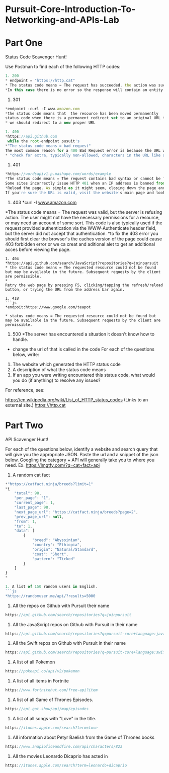 # Pursuit-Core-Introduction-To-Networking-and-APIs-Lab

# Part One

Status Code Scavenger Hunt!

Use Postman to find each of the following HTTP codes:

``` js
1. 200
* endpoint = "https://http.cat"
* The status code means = The request has succeeded. the action was successfully received, understood, and accepted.
*In this case there is no error so the response will contain an entity describing or containing the result of thr action.
```
1. 301
```js
*endpoint :curl -I www.amazon.com
*the status code means that  the resource has been moved permanently
status code when there is a permanent redirect set to an original URL to forward the user agent to another URL. As the user can’t see the original URL, search engines will only index the redirected URL
* we should redirect to a new proper URL

1. 400
*https://api.github.com
 while the root-endpoint pusuit's
*"The status code means = bad request"
The most common reason for a 400 Bad Request error is because the URL was typed wrong or the link that was clicked on points to a malformed URL with a specific kind of mistake in it, like a syntax problem."
* "check for extra, typically non-allowed, characters in the URL like a percentage character. While there are perfectly valid uses for something like a % character, you won't often find one in a standard URL."
```
1. 401
```js
*https://wordsapiv1.p.mashape.com/words/example
*The status code means = The request contains bad syntax or cannot be fulfilled. semantically means unauthorised, the user does not have valid authentication credentials for the target resource.
Some sites incorrectly issue HTTP 401 when an IP address is banned from the website. 
*Reload the page. As simple as it might seem, closing down the page and reopening it might be enough to fix the 401 error, but only if it's caused by a misloaded page.
If you're sure the URL is valid, visit the website's main page and look for a link that says Login or Secure Access. Enter your credentials here and then try the page again.
```
1. 403
*curl -I www.amazon.com

*The status code means =
The request was valid, but the server is refusing action. The user might not have the necessary permissions for a resource, or may need an account of some sort. This code is also typically used if the request provided authentication via the WWW-Authenticate header field, but the server did not accept that authentication.
*to fix the 403 error you should first clear the browser's the caches version of the page  could cause 403 forbidden error
or we ca creat and aditional alet to get an additional acces before viewing the page. 

```
1. 404
*https://api.github.com/search/JavaScript?repositories?q=joinpursuit
* the status code means = The requested resource could not be found but may be available in the future. Subsequent requests by the client are permissible.
*
Retry the web page by pressing F5, clicking/tapping the refresh/reload button, or trying the URL from the address bar again.

1. 418
```js
*endpoit:https://www.google.com/teapot

* status code means = The requested resource could not be found but may be available in the future. Subsequent requests by the client are permissible.
```
1. 500
*The server has encountered a situation it doesn't know how to handle.
* change the url of that is called in the code
For each of the questions below, write:

1. The website which generated the HTTP status code
2. A description of what the status code means
3. If an app you were writing encountered this status code, what would you do (if anything) to resolve any issues?


For reference, see:

https://en.wikipedia.org/wiki/List_of_HTTP_status_codes (Links to an external site.)
https://http.cat


# Part Two

API Scavenger Hunt!

For each of the questions below, identify a website and search query that will give you the appropriate JSON.  Paste the url and a snippet of the json below.  Googling the category + API will generally take you to where you need.  Ex. https://lmgtfy.com/?q=cat+fact+api

1. A random cat fact
```js
*"https://catfact.ninja/breeds?limit=1"
*{
    "total": 98,
    "per_page": "1",
    "current_page": 1,
    "last_page": 98,
    "next_page_url": "https://catfact.ninja/breeds?page=2",
    "prev_page_url": null,
    "from": 1,
    "to": 1,
    "data": [
        {
            "breed": "Abyssinian",
            "country": "Ethiopia",
            "origin": "Natural/Standard",
            "coat": "Short",
            "pattern": "Ticked"
        }
    ]
}
*

1. A list of 150 random users in English.
```js
*https://randomuser.me/api/?results=5000
```

1. All the repos on Github with Pursuit their name
```js
https://api.github.com/search/repositories?q=joinpursuit
```
1. All the JavaScript repos on Github with Pursuit in their name
```js
https://api.github.com/search/repositories?q=pursuit-core+language:javascript&sort=stars&order=desc
```
1. All the Swift repos on Github with Pursuit in their name
```js
https://api.github.com/search/repositories?q=pursuit-core+language:swift&sort=stars&order=desc
```
1. A list of all Pokemon
```js
https://pokeapi.co/api/v2/pokemon
```
1. A list of all items in Fortnite
```js
https://www.fortnitehut.com/free-api?item
```
1. A list of all Game of Thrones Episodes.
```js
https://api.got.show/api/map/episodes
```
1. A list of all songs with "Love" in the title.
```js
https://itunes.apple.com/search?term=love
```
1. All information about Petyr Baelish from the Game of Thrones books
```js
https://www.anapioficeandfire.com/api/characters/823
```
1. All the movies Leonardo Dicaprio has acted in
```js
https://itunes.apple.com/search?term=leonardo+dicaprio
```
